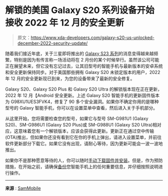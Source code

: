 # 解锁的美国 Galaxy S20 系列设备开始接收 2022 年 12 月的安全更新

> 原文：<https://www.xda-developers.com/galaxy-s20-us-unlocked-december-2022-security-update/>

随着我们接近年底，关于三星即将推出的 [Galaxy S23 系列](https://www.xda-developers.com/samsung-galaxy-s23/)的消息变得越来越频繁，特别是因为有传言称一场活动将在 2 月份的某个时候举行。虽然该公司可能正在展望未来，但它没有忘记过去，让其旧型号的智能手机与最新版本的安卓系统和安全更新保持同步。对于美国那些拥有 Galaxy S20 未锁定版本的用户，2022 年 12 月的安全更新现已到来，为您的设备带来了最新的安全修复。

Galaxy S20、Galaxy S20 Plus 和 Galaxy S20 Ultra 的解锁版本现在正在更新，2022 年 12 月【Android 安全更新。上述 Galaxy S20 智能手机的更新固件版本为 G98XU1UES3FVK4，修复了 90 多个安全漏洞。如果你不确定你用的是哪种型号的 Galaxy 智能手机，你可以在设置菜单中查看，然后进入关于手机部分。

从这里开始，您将需要检查您的型号，如果它与型号 SM-G981U1 (Galaxy S20)、SM-G986U1 (Galaxy S20 Plus)或 SM-G988U1 (Galaxy S20 Ultra)相对应，这意味着您有一个解锁版本，应该会获得此更新。更新正在通过空中传输(OTA)推出，但如果你还没有看到它在你的手机上弹出，请进入设置菜单，并前往软件更新部分下载它。如果它没有出现，请耐心等待，因为更新可能会一波一波地推出。

如果你不是那种愿意等待的人，你可以随时[手动下载固件并安装](https://www.xda-developers.com/how-to-update-samsung-galaxy-smartphone/)。但是，作为预防措施，在开始之前，请确保[备份](https://www.xda-developers.com/how-to-backup-android/)您智能手机上的任何重要信息，并仔细按照说明进行操作。

* * *

**来源** : [SamMobile](https://www.sammobile.com/news/galaxy-s20-december-2022-security-update-usa-carrier-unlocked/)